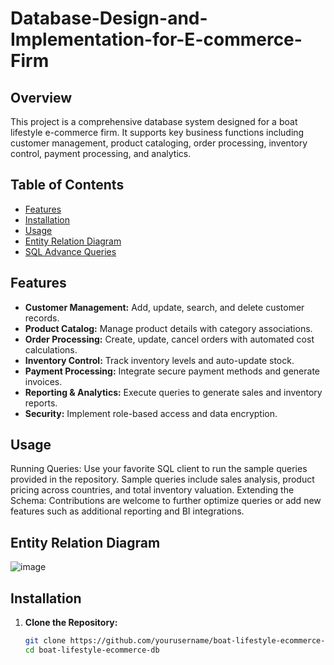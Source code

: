 # Database-Design-and-Implementation-for-E-commerce-Firm

## Overview
This project is a comprehensive database system designed for a boat lifestyle e-commerce firm. It supports key business functions including customer management, product cataloging, order processing, inventory control, payment processing, and analytics.

## Table of Contents
- [Features](#features)
- [Installation](#installation)
- [Usage](#usage)
- [Entity Relation Diagram](#database-structure)
- [SQL Advance Queries](#Queries)

## Features
- **Customer Management:** Add, update, search, and delete customer records.
- **Product Catalog:** Manage product details with category associations.
- **Order Processing:** Create, update, cancel orders with automated cost calculations.
- **Inventory Control:** Track inventory levels and auto-update stock.
- **Payment Processing:** Integrate secure payment methods and generate invoices.
- **Reporting & Analytics:** Execute queries to generate sales and inventory reports.
- **Security:** Implement role-based access and data encryption.

## Usage
  Running Queries: Use your favorite SQL client to run the sample queries provided in the repository. Sample queries include sales analysis, product pricing across countries, and total inventory valuation.
  Extending the Schema: Contributions are welcome to further optimize queries or add new features such as additional reporting and BI integrations.

## Entity Relation Diagram
![image](https://github.com/user-attachments/assets/c3f816a9-a6a2-4d59-bcc0-3e76a243893b)


## Installation
1. **Clone the Repository:**
   ```bash
   git clone https://github.com/yourusername/boat-lifestyle-ecommerce-db.git
   cd boat-lifestyle-ecommerce-db
